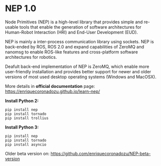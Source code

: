 # NEP 1.0

Node Primitives (NEP) is a high-level library that provides simple and re-usable tools that enable the generation of software architectures for Human-Robot Interaction (HRI) and End-User Development (EUD).

NEP is mainly a inter-process communication library using sockets. NEP is back-ended by ROS, ROS 2.0 and expand capabilities of ZeroMQ and nanomsg to enable ROS-like features and cross-platform software architectures for robotics.

Deafult back-end implementation of NEP is ZeroMQ, which enable more user-friendly installation and provides better support for newer and older versions of most used desktop operating systems (Windows and MacOSX).

More details in **official documentation** page: https://enriquecoronadozu.github.io/learn-nep/

**Install Python 2:** 

```
pip install nep
pip install tornado
pip install trollius
```

**Install Python 3:** 

```
pip install nep
pip install tornado
pip install asyncio
```

Older beta version on: https://github.com/enriquecoronadozu/NEP-beta-version
